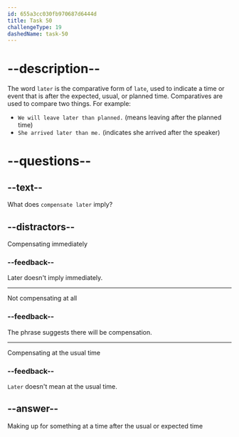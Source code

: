 ```yaml
---
id: 655a3cc030fb970687d6444d
title: Task 50
challengeType: 19
dashedName: task-50
---
```


# --description--

The word `later` is the comparative form of `late`, used to indicate a time or event that is after the expected, usual, or planned time. Comparatives are used to compare two things. For example:

* `We will leave later than planned.` (means leaving after the planned time)
* `She arrived later than me.` (indicates she arrived after the speaker)

# --questions--

## --text--

What does `compensate later` imply?

## --distractors--

Compensating immediately

### --feedback--

Later doesn't imply immediately.

---

Not compensating at all

### --feedback--

The phrase suggests there will be compensation.

---

Compensating at the usual time

### --feedback--

`Later` doesn't mean at the usual time.

## --answer--

Making up for something at a time after the usual or expected time

